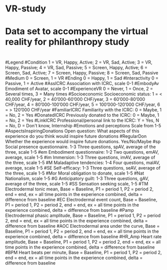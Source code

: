 # VR-study
# Data set to accompany the virtual reality for philanthropy study
#
#Legend
#Condition	1 = VR, Happy, Active; 2 = VR, Sad, Active; 3 = VR, Happy, Passive; 4 = VR, Sad, Passive; 5 = Screen, Happy, Active; 6 = Screen, Sad, Active; 7 = Screen, Happy, Passive; 8 = Screen, Sad, Passive
#Medium	0 = Screen, 1 = VR
#Ending	0 = Happy, 1 = Sad
#Interactivity	0 = Passive, 1 = Active
#AssICRC	Association with ICRC, scale 0-1
#EmbodyAv	Emodiment of Avatar, scale 0-1
#ExperienceVR	0 = Never, 1 = Once, 2 = Several times, 3 = Many times
#Socioeconomic	Socioeconomic status: 1 =  < 40,000 CHF/year, 2 = 40’000-60’000 CHF/year, 3 = 60’000-80’000 CHF/year,  4 = 80’000-100’000 CHF/year, 5 = 100’000-120’000 CHF/year, 6 = > 120’000 CHF/year
#FamiliarICRC	Familiarity with the ICRC: 0 = Maybe, 1 = No, 2 = Yes
#DonatedICRC	Previously donated to the ICRC: 0 = Maybe, 1 = No, 2 = Yes
#LinkICRC	Professional/personal link to the ICRC: Y = Yes, N = No, D = Don't know, Internship
#Emotions and perceptions	Scale from 1-5
#AspectsInspiringDonations	Open question: What aspects of this experience do you think would inspire future donations
#RegularDon	Whether the experience would inspire future donations. Yes/No/Maybe
#sp	Social presence questionnaire. 1-3 Three questions, spAV, average of the three, scale 1-5
#em	Embodiment questionnaire: 1-2 Two questions, emAV, average, scale 1-5
#im	Immersion: 1-3 Three questions, imAV, average of the three, scale 1-5
#M	Maladaptive tendencies: 1-4 Four questions, malAV, average, scale 1-5
#SE	Self-efficacy: 1-3 Three questions, seAV, average of the three, scale 1-5
#Mor	Moral obligation to donate, scale 1-5
#Nat	Nationalism, scale 1-5
#G	Anticipatory guilt: 1-3 Three questions, gAV, average of the three, scale 1-5
#SS	Sensation seeking scale, 1-5
#TM	Electrodermal tonic mean, Base = Baseline, P1 = period 1, P2 = period 2, end = end, ex = all time points in the experience combined, delta = difference from baseline
#EC	Electrodermal event count, Base = Baseline, P1 = period 1, P2 = period 2, end = end, ex = all time points in the experience combined, delta = difference from baseline
#Pamp	Electrodermal phasic amplitude, Base = Baseline, P1 = period 1, P2 = period 2, end = end, ex = all time points in the experience combined, delta = difference from baseline
#AOC	Electrodermal area under the curve, Base = Baseline, P1 = period 1, P2 = period 2, end = end, ex = all time points in the experience combined, delta = difference from baseline
#HR_Amp	Heart rate amplitude, Base = Baseline, P1 = period 1, P2 = period 2, end = end, ex = all time points in the experience combined, delta = difference from baseline
#BPM	Heart beats per minute, Base = Baseline, P1 = period 1, P2 = period 2, end = end, ex = all time points in the experience combined, delta = difference from baseline

